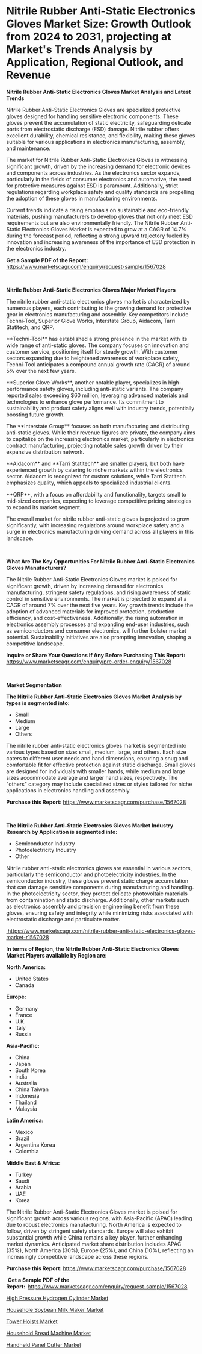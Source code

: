 <p><h1>Nitrile Rubber Anti-Static Electronics Gloves Market Size: Growth Outlook from 2024 to 2031, projecting at Market's Trends Analysis by Application, Regional Outlook, and Revenue</h1></p><p><strong>Nitrile Rubber Anti-Static Electronics Gloves Market Analysis and Latest Trends</strong></p>
<p><p>Nitrile Rubber Anti-Static Electronics Gloves are specialized protective gloves designed for handling sensitive electronic components. These gloves prevent the accumulation of static electricity, safeguarding delicate parts from electrostatic discharge (ESD) damage. Nitrile rubber offers excellent durability, chemical resistance, and flexibility, making these gloves suitable for various applications in electronics manufacturing, assembly, and maintenance.</p><p>The market for Nitrile Rubber Anti-Static Electronics Gloves is witnessing significant growth, driven by the increasing demand for electronic devices and components across industries. As the electronics sector expands, particularly in the fields of consumer electronics and automotive, the need for protective measures against ESD is paramount. Additionally, strict regulations regarding workplace safety and quality standards are propelling the adoption of these gloves in manufacturing environments.</p><p>Current trends indicate a rising emphasis on sustainable and eco-friendly materials, pushing manufacturers to develop gloves that not only meet ESD requirements but are also environmentally friendly. The Nitrile Rubber Anti-Static Electronics Gloves Market is expected to grow at a CAGR of 14.7% during the forecast period, reflecting a strong upward trajectory fueled by innovation and increasing awareness of the importance of ESD protection in the electronics industry.</p></p>
<p><strong>Get a Sample PDF of the Report:&nbsp;</strong> <a href="https://www.marketscagr.com/enquiry/request-sample/1567028">https://www.marketscagr.com/enquiry/request-sample/1567028</a></p>
<p>&nbsp;</p>
<p><strong>Nitrile Rubber Anti-Static Electronics Gloves Major Market Players</strong></p>
<p><p>The nitrile rubber anti-static electronics gloves market is characterized by numerous players, each contributing to the growing demand for protective gear in electronics manufacturing and assembly. Key competitors include Techni-Tool, Superior Glove Works, Interstate Group, Aidacom, Tarri Statitech, and QRP.</p><p>**Techni-Tool** has established a strong presence in the market with its wide range of anti-static gloves. The company focuses on innovation and customer service, positioning itself for steady growth. With customer sectors expanding due to heightened awareness of workplace safety, Techni-Tool anticipates a compound annual growth rate (CAGR) of around 5% over the next few years.</p><p>**Superior Glove Works**, another notable player, specializes in high-performance safety gloves, including anti-static variants. The company reported sales exceeding $60 million, leveraging advanced materials and technologies to enhance glove performance. Its commitment to sustainability and product safety aligns well with industry trends, potentially boosting future growth.</p><p>The **Interstate Group** focuses on both manufacturing and distributing anti-static gloves. While their revenue figures are private, the company aims to capitalize on the increasing electronics market, particularly in electronics contract manufacturing, projecting notable sales growth driven by their expansive distribution network.</p><p>**Aidacom** and **Tarri Statitech** are smaller players, but both have experienced growth by catering to niche markets within the electronics sector. Aidacom is recognized for custom solutions, while Tarri Statitech emphasizes quality, which appeals to specialized industrial clients.</p><p>**QRP**, with a focus on affordability and functionality, targets small to mid-sized companies, expecting to leverage competitive pricing strategies to expand its market segment.</p><p>The overall market for nitrile rubber anti-static gloves is projected to grow significantly, with increasing regulations around workplace safety and a surge in electronics manufacturing driving demand across all players in this landscape.</p></p>
<p>&nbsp;</p>
<p><strong>What Are The Key Opportunities For Nitrile Rubber Anti-Static Electronics Gloves Manufacturers?</strong></p>
<p><p>The Nitrile Rubber Anti-Static Electronics Gloves market is poised for significant growth, driven by increasing demand for electronics manufacturing, stringent safety regulations, and rising awareness of static control in sensitive environments. The market is projected to expand at a CAGR of around 7% over the next five years. Key growth trends include the adoption of advanced materials for improved protection, production efficiency, and cost-effectiveness. Additionally, the rising automation in electronics assembly processes and expanding end-user industries, such as semiconductors and consumer electronics, will further bolster market potential. Sustainability initiatives are also prompting innovation, shaping a competitive landscape.</p></p>
<p><strong>Inquire or Share Your Questions If Any Before Purchasing This Report:</strong> <a href="https://www.marketscagr.com/enquiry/pre-order-enquiry/1567028">https://www.marketscagr.com/enquiry/pre-order-enquiry/1567028</a></p>
<p>&nbsp;</p>
<p><strong>Market Segmentation</strong></p>
<p><strong>The Nitrile Rubber Anti-Static Electronics Gloves Market Analysis by types is segmented into:</strong></p>
<p><ul><li>Small</li><li>Medium</li><li>Large</li><li>Others</li></ul></p>
<p><p>The nitrile rubber anti-static electronics gloves market is segmented into various types based on size: small, medium, large, and others. Each size caters to different user needs and hand dimensions, ensuring a snug and comfortable fit for effective protection against static discharge. Small gloves are designed for individuals with smaller hands, while medium and large sizes accommodate average and larger hand sizes, respectively. The "others" category may include specialized sizes or styles tailored for niche applications in electronics handling and assembly.</p></p>
<p><strong>Purchase this Report:&nbsp;</strong><a href="https://www.marketscagr.com/purchase/1567028">https://www.marketscagr.com/purchase/1567028</a></p>
<p>&nbsp;</p>
<p><strong>The Nitrile Rubber Anti-Static Electronics Gloves Market Industry Research by Application is segmented into:</strong></p>
<p><ul><li>Semiconductor Industry</li><li>Photoelectricity Industry</li><li>Other</li></ul></p>
<p><p>Nitrile rubber anti-static electronics gloves are essential in various sectors, particularly the semiconductor and photoelectricity industries. In the semiconductor industry, these gloves prevent static charge accumulation that can damage sensitive components during manufacturing and handling. In the photoelectricity sector, they protect delicate photovoltaic materials from contamination and static discharge. Additionally, other markets such as electronics assembly and precision engineering benefit from these gloves, ensuring safety and integrity while minimizing risks associated with electrostatic discharge and particulate matter.</p></p>
<p><a href="https://www.marketscagr.com/nitrile-rubber-anti-static-electronics-gloves-market-r1567028">&nbsp;https://www.marketscagr.com/nitrile-rubber-anti-static-electronics-gloves-market-r1567028</a></p>
<p><strong>In terms of Region, the Nitrile Rubber Anti-Static Electronics Gloves Market Players available by Region are:</strong></p>
<p>
    <p> <strong> North America: </strong>
        <ul>
            <li>United States</li>
            <li>Canada</li>
        </ul>
        </p> 
    <p> <strong> Europe: </strong>
        <ul>
            <li>Germany</li>
            <li>France</li>
            <li>U.K.</li>
            <li>Italy</li>
            <li>Russia</li>
        </ul>
        </p> 
    <p> <strong> Asia-Pacific: </strong>
        <ul>
            <li>China</li>
            <li>Japan</li>
            <li>South Korea</li>
            <li>India</li>
            <li>Australia</li>
            <li>China Taiwan</li>
            <li>Indonesia</li>
            <li>Thailand</li>
            <li>Malaysia</li>
        </ul>
        </p> 
    <p> <strong> Latin America: </strong>
        <ul>
            <li>Mexico</li>
            <li>Brazil</li>
            <li>Argentina Korea</li>
            <li>Colombia</li>
        </ul>
        </p> 
    <p> <strong> Middle East & Africa: </strong>
        <ul>
            <li>Turkey</li>
            <li>Saudi</li>
            <li>Arabia</li>
            <li>UAE</li>
            <li>Korea</li>
        </ul>
    </p>
    </p>
<p><p>The Nitrile Rubber Anti-Static Electronics Gloves market is poised for significant growth across various regions, with Asia-Pacific (APAC) leading due to robust electronics manufacturing. North America is expected to follow, driven by stringent safety standards. Europe will also exhibit substantial growth while China remains a key player, further enhancing market dynamics. Anticipated market share distribution includes APAC (35%), North America (30%), Europe (25%), and China (10%), reflecting an increasingly competitive landscape across these regions.</p></p>
<p><strong>Purchase this Report: </strong><a href="https://www.marketscagr.com/purchase/1567028">https://www.marketscagr.com/purchase/1567028</a></p>
<p>&nbsp;<strong>Get a Sample PDF of the Report:&nbsp;&nbsp;</strong><a href="https://www.marketscagr.com/enquiry/request-sample/1567028">https://www.marketscagr.com/enquiry/request-sample/1567028</a></p>
<p><strong></strong></p>
<p><p><a href="https://medium.com/@albanxhafa1909/high-pressure-hydrogen-cylinder-market-evolution-global-trends-and-regional-dynamics-2024-2031-41784ba880c2?postPublishedType=repub">High Pressure Hydrogen Cylinder Market</a></p><p><a href="https://issuu.com/reportprime-2/docs/househole-soybean-milk-maker-market_471969ee532b70">Househole Soybean Milk Maker Market</a></p><p><a href="https://www.linkedin.com/pulse/tower-hoists-market-growth-outlook-from-2024-2031-projecting-wf3ze?trackingId=5Nft0EMySoyxW0oceswwKg%3D%3D">Tower Hoists Market</a></p><p><a href="https://issuu.com/reportprime-2/docs/household-bread-machine-market-size_702e0176ed464e">Household Bread Machine Market</a></p><p><a href="https://medium.com/@albanxhafa1909/what-are-the-growth-opportunities-and-challenges-in-the-handheld-panel-cutter-market-bdde4b29a02b">Handheld Panel Cutter Market</a></p></p>